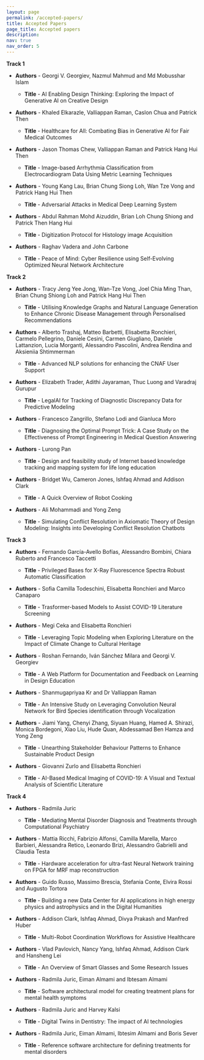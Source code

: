 ```yaml
---
layout: page
permalink: /accepted-papers/
title: Accepted Papers
page_title: Accepted papers
description:
nav: true
nav_order: 5
---
```


**Track 1** 

 - **Authors** - Georgi V. Georgiev, Nazmul Mahmud and Md Mobusshar Islam
   - **Title** - AI Enabling Design Thinking: Exploring the Impact of Generative AI on Creative Design

 - **Authors** - Khaled Elkarazle, Valliappan Raman, Caslon Chua and Patrick Then
   - **Title** - Healthcare for All: Combating Bias in Generative AI for Fair Medical Outcomes

 - **Authors** - Jason Thomas Chew, Valliappan Raman and Patrick Hang Hui Then
   - **Title** - Image-based Arrhythmia Classification from Electrocardiogram Data Using Metric Learning Techniques

 - **Authors** - Young Kang Lau, Brian Chung Siong Loh, Wan Tze Vong and Patrick Hang Hui Then
   - **Title** - Adversarial Attacks in Medical Deep Learning System

 - **Authors** - Abdul Rahman Mohd Aizuddin, Brian Loh Chung Shiong and Patrick Then Hang Hui
   - **Title** - Digitization Protocol for Histology image Acquisition

 - **Authors** - Raghav Vadera and John Carbone
   - **Title** - Peace of Mind: Cyber Resilience using Self-Evolving Optimized Neural Network Architecture

**Track 2** 

 - **Authors** - Tracy Jeng Yee Jong, Wan-Tze Vong, Joel Chia Ming Than, Brian Chung Shiong Loh and Patrick Hang Hui Then
   - **Title** - Utilising Knowledge Graphs and Natural Language Generation to Enhance Chronic Disease Management through Personalised Recommendations

 - **Authors** - Alberto Trashaj, Matteo Barbetti, Elisabetta Ronchieri, Carmelo Pellegrino, Daniele Cesini, Carmen Giugliano, Daniele Lattanzion, Lucia Morganti, Alessandro Pascolini, Andrea Rendina and Aksieniia Shtimmerman
   - **Title** - Advanced NLP solutions for enhancing the CNAF User Support

 - **Authors** - Elizabeth Trader, Adithi Jayaraman, Thuc Luong and Varadraj Gurupur
   - **Title** - LegalAI for Tracking of Diagnostic Discrepancy Data for Predictive Modeling

 - **Authors** - Francesco Zangrillo, Stefano Lodi and Gianluca Moro 
   - **Title** - Diagnosing the Optimal Prompt Trick: A Case Study on the Effectiveness of Prompt Engineering in Medical Question Answering

 - **Authors** - Lurong Pan
   - **Title** - Design and feasibility study of Internet based knowledge tracking and mapping system for life long education

 - **Authors** - Bridget Wu, Cameron Jones, Ishfaq Ahmad and Addison Clark
   - **Title** - A Quick Overview of Robot Cooking

 - **Authors** - Ali Mohammadi and Yong Zeng
   - **Title** - Simulating Conflict Resolution in Axiomatic Theory of Design Modeling: Insights into Developing Conflict Resolution Chatbots

**Track 3** 

 - **Authors** - Fernando García-Avello Bofías, Alessandro Bombini, Chiara Ruberto and Francesco Taccetti
   - **Title** - Privileged Bases for X-Ray Fluorescence Spectra Robust Automatic Classification

 - **Authors** - Sofia Camilla Todeschini, Elisabetta Ronchieri and Marco Canaparo
   - **Title** - Trasformer-based Models to Assist COVID-19 Literature Screening

 - **Authors** - Megi Ceka and Elisabetta Ronchieri
   - **Title** - Leveraging Topic Modeling when Exploring Literature on the Impact of Climate Change to Cultural Heritage

 - **Authors** - Roshan Fernando, Iván Sánchez Milara and Georgi V. Georgiev
   - **Title** - A Web Platform for Documentation and Feedback on Learning in Design Education

 - **Authors** - Shanmugapriyaa Kr and Dr Valliappan Raman
   - **Title** - An Intensive Study on Leveraging Convolution Neural Network for Bird Species identification through Vocalization	

 - **Authors** - Jiami Yang, Chenyi Zhang, Siyuan Huang, Hamed A. Shirazi, Monica Bordegoni, Xiao Liu, Hude Quan, Abdessamad Ben Hamza and Yong Zeng
   - **Title** - Unearthing Stakeholder Behaviour Patterns to Enhance Sustainable Product Design

 - **Authors** - Giovanni Zurlo and Elisabetta Ronchieri
   - **Title** - AI-Based Medical Imaging of COVID-19: A Visual and Textual Analysis of Scientific Literature

**Track 4** 

 - **Authors** - Radmila Juric
   - **Title** - Mediating Mental Disorder Diagnosis and Treatments through Computational Psychiatry
 
 - **Authors** - Mattia Ricchi, Fabrizio Alfonsi, Camilla Marella, Marco Barbieri, Alessandra Retico, Leonardo Brizi, Alessandro Gabrielli and Claudia Testa
   - **Title** - Hardware acceleration for ultra-fast Neural Network training on FPGA for MRF map reconstruction

 - **Authors** - Guido Russo, Massimo Brescia, Stefania Conte, Elvira Rossi and Augusto Tortora
   - **Title** - Building a new Data Center for AI applications in high energy physics and astrophysics and in the Digital Humanities

 - **Authors** - Addison Clark, Ishfaq Ahmad, Divya Prakash and Manfred Huber
   - **Title** - Multi-Robot Coordination Workflows for Assistive Healthcare

 - **Authors** - Vlad Pavlovich, Nancy Yang, Ishfaq Ahmad, Addison Clark and Hansheng Lei
   - **Title** - An Overview of Smart Glasses and Some Research Issues

 - **Authors** - Radmila Juric, Eiman Almami and Ibtesam Almami
   - **Title** - Software architectural model for creating treatment plans for mental health symptoms

 - **Authors** - Radmila Juric and Harvey Kalsi
   - **Title** - Digital Twins in Dentistry: The impact of AI technologies

 - **Authors** - Radmila Juric, Eiman Almami, Ibtesim Almami and Boris Sever
   - **Title** - Reference software architecture for defining treatments for mental disorders
